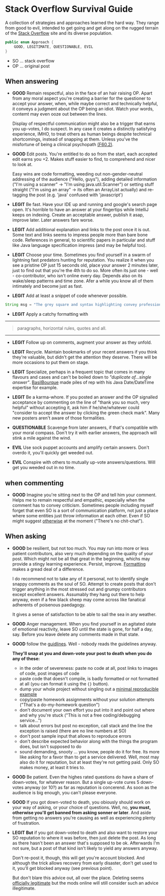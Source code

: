 # Stack Overflow Survival Guide

A collection of strategies and approaches learned the hard way. They range from good to evil, intended to get going and get along on the rugged terrain of the [Stack Overflow](https://stackoverflow.com/) site and its diverse population. 

```java
public enum Approach {
    GOOD, LEGITIMATE, QUESTIONABLE, EVIL
}
```
 - SO ... stack overflow
 - OP ... original post

## When answering

- **GOOD** Remain respectful, also in the face of an hair raising OP. Apart from any moral aspect you're creating a barrier for the questioner to accept your answer, when, while maybe correct and technically helpful, it conveys a judgment about the OP being an idiot. Watch your words, contemt may even ooze out between the lines. 

  Display of respectful communication might also be a trigger that earns you up-votes, I do suspect. In any case it creates a distinctly satisfying experience, IMHO, to treat others as human beings despite technical shortcomings, instead of snapping at them. Unless you've the misfortune of being a clinical psychopath [(F60.2)](https://www.icd10data.com/ICD10CM/Codes/F01-F99/F60-F69/F60-/F60.2). 

- **GOOD** Edit posts. You're entitled to do so from the start, each accepted edit earns you +2. Makes stuff easier to find, to comprehend and nicer to look at. 

  Easy wins are code formatting, weeding out non-gender-neutral addressing of the audience ("Hello, guys"), adding detailed information ("I'm using a scanner" -> "I'm using java.util.Scanner") or setting stuff straight ("I'm using an array" -> its often an ArrayList actually) and re-tagging the post (e.g. 'java' confused with 'javascript')

- **LEGIT** Be fast. Have your IDE up and running and google's search page open. It's horrible to have an answer at your fingertips while IntelliJ keeps on indexing. Create an acceptable answer, publish it asap, improve later. Later answers fare worse.

- **LEGIT** Add additional explanation and links to the post once it is out. Some text and links seems to impress people more than bare bone code. References in general, to scientific papers in particular and stuff like Java language specification impress (and may be helpful too).

- **LEGIT** Choose your time. Sometimes you find yourself in a swarm of lightning fast predators hunting for reputation. You realize it when you see a pristine OP just 15 seconds old, place your answer 2 minutes later, just to find out that you're the 4th to do so. More often its just one - well - co-contributor, who isn't online every day. Depends also on its wake/sleep patterns and time zone. Afer a while you know all of them intimately and become just as fast.

- **LEGIT** Add at least a snippet of code whenever possible. 
```java
String msg = "The grey square and syntax highlighting convey professionality and deep knowledge.";
```

- **LEGIT** Apply a catchy formatting with
***  
  > paragraphs, horizontal rules, quotes and all.  
***

- **LEGIT** Follow up on comments, augment your answer as they unfold.

- **LEGIT** Recycle. Maintain bookmarks of your recent answers if you think they're valuable, but didn't get the attention they deserve. There will be more occasions to put them on stage.

- **LEGIT** Specialize, perhaps in a frequent topic that comes in many flavours and cases and can't be boiled down to *"duplicate of...single answer"*. [BasilBourque](https://stackoverflow.com/search?q=user:642706) made piles of rep with his Java Date/DateTime expertise for example.

- **LEGIT** Be a karma-whore. If you posted an answer and the OP signalled acceptance by commenting on the line of "thank you so much, very helpful" without accepting it, ask him if he/she/whatever could "consider to accept the answer by clicking the green check mark". Many new posters aren't aware of those formalities. 

- **QUESTIONABLE** Scavenge from later answers, if that's compatible with your moral compass. Don't try it with earlier answers, the approach will stink a mile against the wind.

- **EVIL** Use sock puppet accounts and amplify certain answers. Don't overdo it, you'll quickly get weeded out.

- **EVIL** Conspire with others to mutually up-vote answers/questions. Will get you weeded out in no time.

## when commenting

- **GOOD** Imagine you're sitting next to the OP and tell him your comment. Helps me to remain respectful and empathic, especially when the comment has to convey criticism. Sometimes people including myself forget that even SO is a sort of communication platform, not just a place where some entities just throw information at each other. Even if SO might suggest [otherwise](https://stackoverflow.com/tour) at the moment ("There's no chit-chat").

## When asking

- **GOOD** be resilient, but not too much. You may run into more or less patient contributors, also very much depending on the quality of your post. Which might not be all that great in  the beginning, whichs may provide a stingy learning experience. Persist, improve. [Formatting](https://stackoverflow.com/editing-help) makes a gread deal of a difference.

  I do recommend not to take any of it personal, not to identify single snappy comments as the soul of SO. Attempt to create posts that don't trigger anything in the most stressed out and grumpy contributors except excellent answers. Assumably they hang out there to help anyway, even if a few black sheep may come across like fanatical adherents of poisenous paedagogy.
  
  It gives a sense of satisfaction to be able to sail the sea in any weather.
  
- **GOOD** Anger management. When you find yourself in an agitated state of emotional reactivity, leave SO until the state is gone, for half a day, say. Before you leave delete any comments made in that state.

- **GOOD** follow the [guidlines](https://stackoverflow.com/tour). Well - nobody reads the guidelines anyway. 

  **They'll snap at you and down-vote your post to death when you do any of these:**

    - in the order of severeness: paste no code at all, post links to images of code, post images of code
    - paste code that doesn't compile, is badly formatted or not formatted at all (you can format it using the `{}` button).
    - dump your whole project without singling out a [minimal reproducible example](https://stackoverflow.com/help/minimal-reproducible-example)
    - copy/paste homework assignments without your solution attempts ("That's a do-my-homework question")
    - don't document your own effort you put into it and point out where and why you're stuck ("This is not a free coding/debugging service...") 
    - talk about errors but post no exception, call stack and the line the exception is raised (there are no line numbers at SO)
    - don't post sample input that allows to reproduce errors
    - don't describe expected behavior along with the things the program does, but isn't supposed to do
    - sound demanding, snooty ... you know, people do it for free. Its more like asking for a favor than to get a service delivered. Well, most may also do it for reputation, but at least they're not getting paid. Only SO makes money, at least it tries to.

- **GOOD** Be patient. Even the highes rated questions do have a share of down-votes, for whatever reason. But a single up-vote cures 5 down-votes anyway (or 10?) as far as reputation is concerend. As soon as the audience is big enough, you can't please everyone. 

- **GOOD** If you got down-voted to death, you obiously should work on your way of asking, or your choice of questions. Well, no, **you must, otherwise you'll get banned from asking sonner or later**. And aside from getting no answers you're causing as well as experiencing plenty of frustration. 

- **LEGIT**   **But** if you got down-voted to death and also want to restore your SO reputation to where it was before, then just delete the post. As long as there hasn't been an answer that's supposed to be ok. Afterwards I'm not sure, but a post of that kind isn't likely to yield any answers anyway. 

  Don't re-post it, though, this will get you're account blocked. And although the trick allows recovery from early disaster, don't get used to it, you'll get blocked anyway (see previous point).
  
  But don't blare this advice out, all over the place. Deleting seems [officially legitimate](https://meta.stackoverflow.com/a/311812/1428369) but the mods online will still consider such an advice illegitimate.
